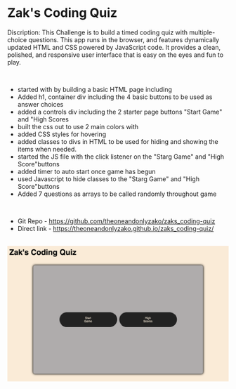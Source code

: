 # Zak's Coding Quiz

Discription:
This Challenge is to build a timed coding quiz with multiple-choice questions. This app runs in the browser, and features dynamically updated HTML and CSS powered by JavaScript code. It provides a clean, polished, and responsive user interface that is easy on the eyes and fun to play.

</br>

- started with by building a basic HTML page including</br>
- Added h1, container div including the 4 basic buttons to be used as answer choices</br>
- added a controls div including the 2 starter page buttons "Start Game" and "High Scores</br>
- built the css out to use 2 main colors with</br>
- added CSS styles for hovering</br>
- added classes to divs in HTML to be used for hiding and showing the items when needed. </br>
- started the JS file with the click listener on the "Starg Game"  and "High Score"buttons</br>
- added timer to auto start once game has begun</br>
- used Javascript to hide classes to the "Starg Game"  and "High Score"buttons</br>
- Added 7 questions as arrays to be called randomly throughout game</br>

</br>

- Git Repo - https://github.com/theoneandonlyzako/zaks_coding-quiz</br>
- Direct link - https://theoneandonlyzako.github.io/zaks_coding-quiz/</br></br>

![img](assets/site.png)